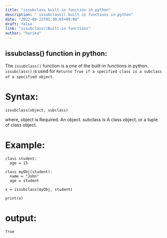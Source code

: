 ```yaml
---
title: "issubclass built-in function in python"
description: " issubclass() built in functions in python"
date: "2022-08-22T01:30:05+09:00"
draft: false
link: "issubclass()Built-in functions"
author: "harika"
---
```


## issubclass() function in python:
The `issubclass()` function is a one of the built-in functions in python.
`issubclass()` is used for `Returns True if a specified class is a subclass of a specified object`.


# Syntax:
```
issubclass(object, subclass)
```
where,
object is Required. An object.
subclass is A class object, or a tuple of class  object.


# Example:
```
class student:
  age = 15

class myObj(student):
  name = "John"
  age = student

x = issubclass(myObj, student)

print(x)
```
# output:
```
True
```